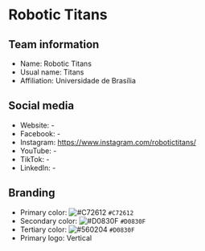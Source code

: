 # Robotic Titans
## Team information
- Name: Robotic Titans
- Usual name: Titans
- Affiliation: Universidade de Brasília

## Social media
- Website: -
- Facebook: -
- Instagram: https://www.instagram.com/robotictitans/
- YouTube: -
- TikTok: -
- LinkedIn: -

## Branding
- Primary color: ![#C72612](https://placehold.co/15x15/C72612/C72612.png) `#C72612`
- Secondary color: ![#D0830F](https://placehold.co/15x15/D0830F/D0830F.png) `#D0830F`
- Tertiary color: ![#560204](https://placehold.co/15x15/560204/560204.png) `#D0830F`
- Primary logo: Vertical
